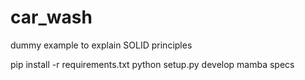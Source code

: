 car_wash
========

dummy example to explain SOLID principles

pip install -r requirements.txt
python setup.py develop
mamba specs
